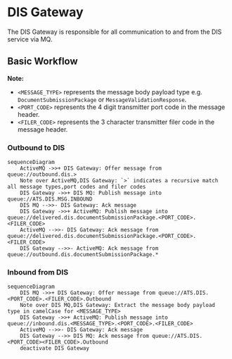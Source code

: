 # DIS Gateway

The DIS Gateway is responsible for all communication to and from the DIS service via MQ.

## Basic Workflow

**Note:**

- `<MESSAGE_TYPE>` represents the message body payload type e.g. `DocumentSubmissionPackage` or `MessageValidationResponse`.
- `<PORT_CODE>` represents the 4 digit transmitter port code in the message header.
- `<FILER_CODE>` represents the 3 character transmitter filer code in the message header. 

### Outbound to DIS

```mermaid
sequenceDiagram
    ActiveMQ ->>+ DIS Gateway: Offer message from queue://outbound.dis.>
    Note over ActiveMQ,DIS Gateway: `>` indicates a recursive match all message types,port codes and filer codes
    DIS Gateway ->>+ DIS MQ: Publish message into queue://ATS.DIS.MSG.INBOUND
    DIS MQ -->>- DIS Gateway: Ack message    
    DIS Gateway ->>+ ActiveMQ: Publish message into queue://delivered.dis.documentSubmissionPackage.<PORT_CODE>.<FILER_CODE>
    ActiveMQ -->>- DIS Gateway: Ack message from queue://delivered.dis.documentSubmissionPackage.<PORT_CODE>.<FILER_CODE>
    DIS Gateway -->>- ActiveMQ: Ack message from queue://outbound.dis.documentSubmissionPackage.*                        
```

### Inbound from DIS

```mermaid
sequenceDiagram
    DIS MQ ->>+ DIS Gateway: Offer message from queue://ATS.DIS.<PORT_CODE>.<FILER_CODE>.Outbound
    Note over DIS MQ,DIS Gateway: Extract the message body payload type in camelCase for <MESSAGE_TYPE>   
    DIS Gateway ->>+ ActiveMQ: Publish message into queue://inbound.dis.<MESSAGE_TYPE>.<PORT_CODE>.<FILER_CODE>
    ActiveMQ -->>- DIS Gateway: Ack message   
    DIS Gateway -->> DIS MQ: Ack message from queue://ATS.DIS.<PORT_CODE><FILER_CODE>.Outbound    
    deactivate DIS Gateway        
```


